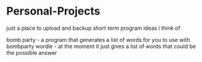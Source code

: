 # Personal-Projects

just a place to upload and backup short term program ideas i think of

bomb party - a program that generates a list of words for you to use with bombparty
wordle - at the moment it just gives a list of words that could be the possible answer
